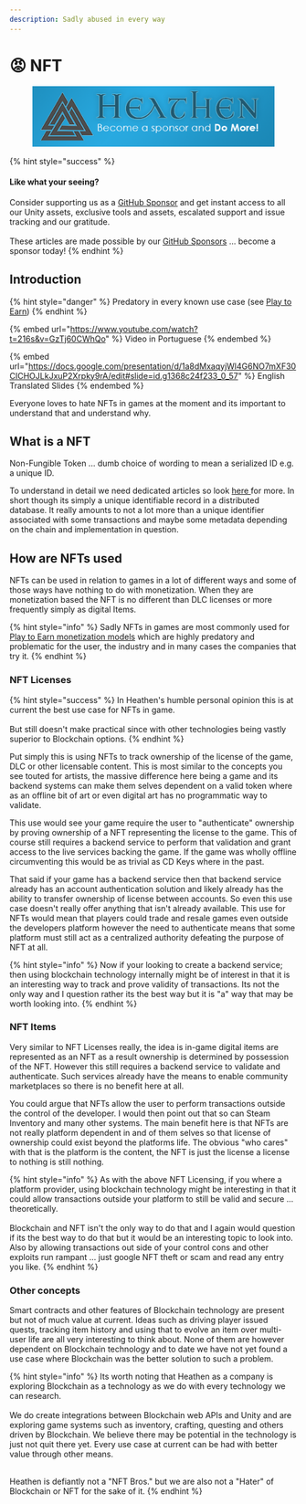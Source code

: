 ```yaml
---
description: Sadly abused in every way
---
```


# 😡 NFT

<figure><img src="../../../../../.gitbook/assets/512x128 Sponsor Banner.png" alt="Become a sponsor and Do More"><figcaption></figcaption></figure>

{% hint style="success" %}
#### Like what your seeing?

Consider supporting us as a [GitHub Sponsor](../../../../../where-to-buy/become-a-sponsor.md) and get instant access to all our Unity assets, exclusive tools and assets, escalated support and issue tracking and our gratitude.\
\
These articles are made possible by our [GitHub Sponsors](https://github.com/sponsors/heathen-engineering) ... become a sponsor today!
{% endhint %}

## Introduction

{% hint style="danger" %}
Predatory in every known use case (see [Play to Earn](../../models/play-to-earn.md))&#x20;
{% endhint %}

{% embed url="https://www.youtube.com/watch?t=216s&v=GzTj60CWhQo" %}
Video in Portuguese&#x20;
{% endembed %}

{% embed url="https://docs.google.com/presentation/d/1a8dMxaqyjWl4G6NO7mXF30CICHOJLkJxuP2Xrpky9rA/edit#slide=id.g1368c24f233_0_57" %}
English Translated Slides
{% endembed %}

Everyone loves to hate NFTs in games at the moment and its important to understand that and understand why.

## What is a NFT

Non-Fungible Token ... dumb choice of wording to mean a serialized ID e.g. a unique ID.

To understand in detail we need dedicated articles so look [here ](blockchain.md)for more. In short though its simply a unique identifiable record in a distributed database. It really amounts to not a lot more than a unique identifier associated with some transactions and maybe some metadata depending on the chain and implementation in question.

## How are NFTs used

NFTs can be used in relation to games in a lot of different ways and some of those ways have nothing to do with monetization. When they are monetization based the NFT is no different than DLC licenses or more frequently simply as digital Items.

{% hint style="info" %}
Sadly NFTs in games are most commonly used for [Play to Earn monetization models](../../models/play-to-earn.md) which are highly predatory and problematic for the user, the industry and in many cases the companies that try it.
{% endhint %}

### NFT Licenses

{% hint style="success" %}
In Heathen's humble personal opinion this is at current the best use case for NFTs in game.\
\
But still doesn't make practical since with other technologies being vastly superior to Blockchain options.
{% endhint %}

Put simply this is using NFTs to track ownership of the license of the game, DLC or other licensable content. This is most similar to the concepts you see touted for artists, the massive difference here being a game and its backend systems can make them selves dependent on a valid token where as an offline bit of art or even digital art has no programmatic way to validate.

This use would see your game require the user to "authenticate" ownership by proving ownership of a NFT representing the license to the game. This of course still requires a backend service to perform that validation and grant access to the live services backing the game. If the game was wholly offline circumventing this would be as trivial as CD Keys where in the past.

That said if your game has a backend service then that backend service already has an account authentication solution and likely already has the ability to transfer ownership of license between accounts. So even this use case doesn't really offer anything that isn't already available. This use for NFTs would mean that players could trade and resale games even outside the developers platform however the need to authenticate means that some platform must still act as a centralized authority defeating the purpose of NFT at all.

{% hint style="info" %}
Now if your looking to create a backend service; then using blockchain technology internally might be of interest in that it is an interesting way to track and prove validity of transactions. Its not the only way and I question rather its the best way but it is "a" way that may be worth looking into.
{% endhint %}

### NFT Items

Very similar to NFT Licenses really, the idea is in-game digital items are represented as an NFT as a result ownership is determined by possession of the NFT. However this still requires a backend service to validate and authenticate. Such services already have the means to enable community marketplaces so there is no benefit here at all.

You could argue that NFTs allow the user to perform transactions outside the control of the developer. I would then point out that so can Steam Inventory and many other systems. The main benefit here is that NFTs are not really platform dependent in and of them selves so that license of ownership could exist beyond the platforms life. The obvious "who cares" with that is the platform is the content, the NFT is just the license a license to nothing is still nothing.

{% hint style="info" %}
As with the above NFT Licensing, if you where a platform provider, using blockchain technology might be interesting in that it could allow transactions outside your platform to still be valid and secure ... theoretically. \
\
Blockchain and NFT isn't the only way to do that and I again would question if its the best way to do that but it would be an interesting topic to look into. Also by allowing transactions out side of your control cons and other exploits run rampant ... just google NFT theft or scam and read any entry you like.
{% endhint %}

### Other concepts

Smart contracts and other features of Blockchain technology are present but not of much value at current. Ideas such as driving player issued quests, tracking item history and using that to evolve an item over multi-user life are all very interesting to think about. None of them are however dependent on Blockchain technology and to date we have not yet found a use case where Blockchain was the better solution to such a problem.

{% hint style="info" %}
Its worth noting that Heathen as a company is exploring Blockchain as a technology as we do with every technology we can research.\
\
We do create integrations between Blockchain web APIs and Unity and are exploring game systems such as inventory, crafting, questing and others driven by Blockchain. We believe there may be potential in the technology is just not quit there yet. Every use case at current can be had with better value through other means.

\
Heathen is defiantly not a "NFT Bros." but we are also not a "Hater" of Blockchain or NFT for the sake of it.&#x20;
{% endhint %}
